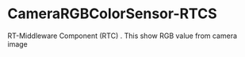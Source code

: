 CameraRGBColorSensor-RTCS
=========================

RT-Middleware Component (RTC) . This show RGB value from camera image
